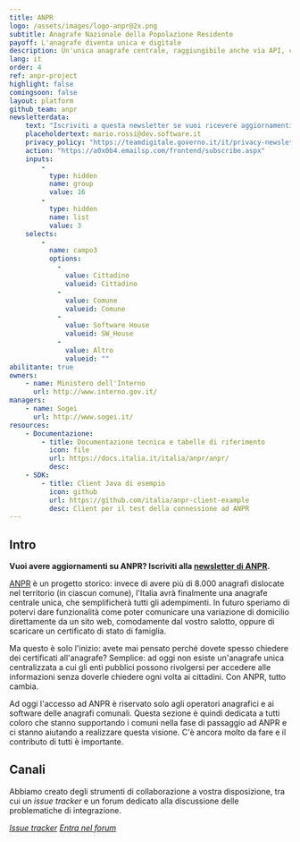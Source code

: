 ```yaml
---
title: ANPR
logo: /assets/images/logo-anpr@2x.png
subtitle: Anagrafe Nazionale della Popolazione Residente
payoff: L'anagrafe diventa unica e digitale
description: Un'unica anagrafe centrale, raggiungibile anche via API, che mantiene le informazioni aggiornate su residenza, stato di famiglia, e molto altro.
lang: it
order: 4
ref: anpr-project
highlight: false
comingsoon: false
layout: platform
github_team: anpr
newsletterdata:
    text: "Iscriviti a questa newsletter se vuoi ricevere aggiornamenti e novità su ANPR: comuni migrati, nuovo materiale, curiosità."
    placeholdertext: mario.rossi@dev.software.it
    privacy_policy: "https://teamdigitale.governo.it/it/privacy-newsletter-anpr.htm"
    action: "https://a0x0b4.emailsp.com/frontend/subscribe.aspx"
    inputs:
        - 
          type: hidden
          name: group
          value: 16
        - 
          type: hidden
          name: list
          value: 3
    selects:
        -
          name: campo3
          options:
            - 
              value: Cittadino
              valueid: Cittadino
            - 
              value: Comune
              valueid: Comune
            - 
              value: Software House
              valueid: SW_House
            - 
              value: Altro
              valueid: ""
abilitante: true
owners:
    - name: Ministero dell'Interno
      url: http://www.interno.gov.it/
managers:
    - name: Sogei
      url: http://www.sogei.it/
resources:
    - Documentazione:
        - title: Documentazione tecnica e tabelle di riferimento
          icon: file
          url: https://docs.italia.it/italia/anpr/anpr/
          desc: 
    - SDK:
        - title: Client Java di esempio
          icon: github
          url: https://github.com/italia/anpr-client-example
          desc: Client per il test della connessione ad ANPR
---
```


## Intro

**Vuoi avere aggiornamenti su ANPR? Iscriviti alla [newsletter di ANPR](#newsletter).**

[ANPR](https://anpr.interno.it/) è un progetto storico: invece di avere più di 8.000 anagrafi dislocate nel territorio (in ciascun comune), l'Italia avrà finalmente una anagrafe centrale unica, che semplificherà tutti gli adempimenti.
In futuro speriamo di potervi dare funzionalità come poter comunicare una variazione di domicilio direttamente da un sito web, comodamente dal vostro salotto, oppure di scaricare un certificato di stato di famiglia.

Ma questo è solo l'inizio: avete mai pensato perché dovete spesso chiedere dei certificati all'anagrafe? Semplice: ad oggi non esiste un'anagrafe unica centralizzata a cui gli enti pubblici possono rivolgersi per accedere alle informazioni senza doverle chiedere ogni volta ai cittadini. Con ANPR, tutto cambia.

Ad oggi l'accesso ad ANPR è riservato solo agli operatori anagrafici e ai software delle anagrafi comunali. Questa sezione è quindi dedicata a tutti coloro che stanno supportando i comuni nella fase di passaggio ad ANPR e ci stanno aiutando a realizzare questa visione. C'è ancora molto da fare e il contributo di tutti è importante.

## Canali

Abbiamo creato degli strumenti di collaborazione a vostra disposizione, tra cui un *issue tracker* e un forum dedicato alla discussione delle problematiche di integrazione.

<a class="btn btn-primary" href="https://github.com/italia/anpr/issues"><i class="it-github" /> Issue tracker</a>
<a class="btn btn-primary" href="https://forum.italia.it/c/anpr"><i class="it-horn" /> Entra nel forum</a>

